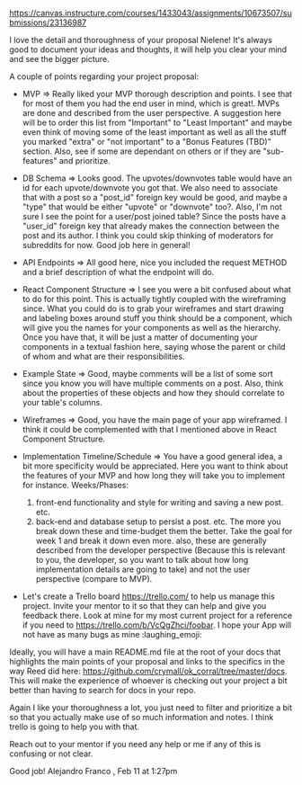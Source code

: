 https://canvas.instructure.com/courses/1433043/assignments/10673507/submissions/23136987

I love the detail and thoroughness of your proposal Nielene! It's always good to document your ideas and thoughts, it will help you clear your mind and see the bigger picture.

A couple of points regarding your project proposal:

* MVP => Really liked your MVP thorough description and points. I see that for most of them you had the end user in mind, which is great!. MVPs are done and described from the user perspective. A suggestion here will be to order this list from "Important" to "Least Important" and maybe even think of moving some of the least important as well as all the stuff you marked "extra" or "not important" to a "Bonus Features (TBD)" section. Also, see if some are dependant on others or if they are "sub-features" and prioritize.

* DB Schema => Looks good. The upvotes/downvotes table would have an id for each upvote/downvote you got that. We also need to associate that with a post so a "post_id" foreign key would be good, and maybe a "type" that would be either "upvote" or "downvote" too?. Also, I'm not sure I see the point for a user/post joined table? Since the posts have a "user_id" foreign key that already makes the connection between the post and its author. I think you could skip thinking of moderators for subreddits for now. Good job here in general!  

* API Endpoints => All good here, nice you included the request METHOD and a brief description of what the endpoint will do.

* React Component Structure => I see you were a bit confused about what to do for this point. This is actually tightly coupled with the wireframing since. What you could do is to grab your wireframes and start drawing and labeling boxes around stuff you think should be a component, which will give you the names for your components as well as the hierarchy. Once you have that, it will be just a matter of documenting your components in a textual fashion here, saying whose the parent or child of whom and what are their responsibilities.

* Example State => Good, maybe comments will be a list of some sort since you know you will have multiple comments on a post. Also, think about the properties of these objects and how they should correlate to your table's columns.

* Wireframes => Good, you have the main page of your app wireframed. I think it could be complemented with that I mentioned above in React Component Structure.

* Implementation Timeline/Schedule => You have a good general idea, a bit more specificity would be appreciated. Here you want to think about the features of your MVP and how long they will take you to implement for instance.
  Weeks/Phases:
  1) front-end functionality and style for writing and saving a new post. etc.
  2) back-end and database setup to persist a post. etc.
The more you break down these and time-budget them the better. Take the goal for week 1 and break it down even more. also, these are generally described from the developer perspective (Because this is relevant to you, the developer, so you want to talk about how long implementation details are going to take) and not the user perspective (compare to MVP).

* Let's create a Trello board https://trello.com/ to help us manage this project. Invite your mentor to it so that they can help and give you feedback there. Look at mine for my most current project for a reference if you need to https://trello.com/b/VcQgZhci/foobar. I hope your App will not have as many bugs as mine :laughing_emoji:

Ideally, you will have a main README.md file at the root of your docs that highlights the main points of your proposal and links to the specifics in the way Reed did here: https://github.com/crymall/ok_corral/tree/master/docs. This will make the experience of whoever is checking out your project a bit better than having to search for docs in your repo.

Again I like your thoroughness a lot, you just need to filter and prioritize a bit so that you actually make use of so much information and notes. I think trello is going to help you with that.

Reach out to your mentor if you need any help or me if any of this is confusing or not clear.

Good job!
Alejandro Franco , Feb 11 at 1:27pm
